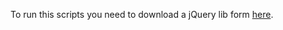 To run this scripts you need to download a jQuery lib form [here](http://code.jquery.com/jquery-1.9.1.js).
